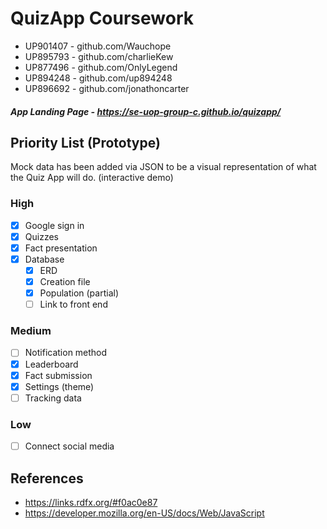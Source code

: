 # QuizApp Coursework
- UP901407 - github.com/Wauchope
- UP895793 - github.com/charlieKew
- UP877496 - github.com/OnlyLegend
- UP894248 - github.com/up894248
- UP896692 - github.com/jonathoncarter
##### App Landing Page - https://se-uop-group-c.github.io/quizapp/
## Priority List (Prototype)
Mock data has been added via JSON to be a visual representation of what the Quiz App will do. (interactive demo)
### High
- [X] Google sign in
- [X] Quizzes
- [X] Fact presentation
- [X] Database
  - [X] ERD
  - [X] Creation file
  - [X] Population (partial)
  - [ ] Link to front end

### Medium
- [ ] Notification method
- [X] Leaderboard
- [X] Fact submission
- [X] Settings (theme)
- [ ] Tracking data

### Low
- [ ] Connect social media


## References
- https://links.rdfx.org/#f0ac0e87
- https://developer.mozilla.org/en-US/docs/Web/JavaScript
